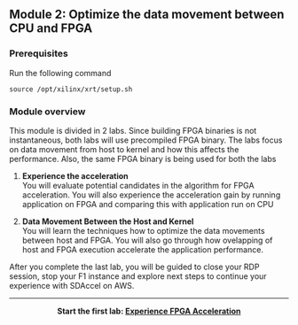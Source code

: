 ## Module 2: Optimize the data movement between CPU and FPGA

### Prerequisites

Run the following command 

```
source /opt/xilinx/xrt/setup.sh
```

### Module overview

This module is divided in 2 labs. Since building FPGA binaries is not instantaneous, both labs will use precompiled FPGA binary. The labs focus on data movement from host to kernel and how this affects the performance. Also, the same FPGA binary is being used for both the labs

1. **Experience the acceleration** \
You will evaluate potential candidates in the algorithm for FPGA acceleration. You will also experience the acceleration gain by running application on FPGA and comparing this with application run on CPU

1. **Data Movement Between the Host and Kernel** \
You will learn the techniques how to optimize the data movements between host and FPGA. You will also go through how ovelapping of host and FPGA execution accelerate the application performance. 

After you complete the last lab, you will be guided to close your RDP session, stop your F1 instance and explore next steps to continue your experience with SDAccel on AWS.

---------------------------------------

<p align="center"><b>
Start the first lab: <a href="host_eval.md">Experience FPGA Acceleration</a>
</b></p>
